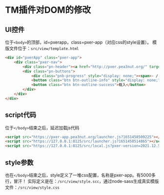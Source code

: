 # TM插件对DOM的修改

## UI控件

位于`<body>`的顶部，id=pxerapp，class=pxer-app（对应css的style设置）。
模版文件位于：`src/view/template.html`

``` html
<div id="pxerApp" class="pxer-app">
    <div class="pxer-nav">
        <div class="pn-header"><a href="http://pxer.pea3nut.org/" target="_blank">Pxer <small>2021.12.5</small></a></div> 
        <div class="pn-buttons">
            <div class="pnb-progress" style="display: none;"><span>- / </span></div> 
            <button class="btn btn-outline-info" style="display: none;">设置</button> 
            <button class="btn btn-outline-success">载入</button> 
        </div>
    </div> 
</div>
```

## script代码

位于`</body>`结束之后，延迟加载js代码

``` html
<script src="https://pxer-app.pea3nut.org/launcher.js?1651458509225"></script>
<script src="https://127.0.0.1:8125/src/launcher.js?1651458514865"></script>
<script src="https://127.0.0.1:8125/src/local.js?pxer-version=2021.12.5"></script>
```

## style参数

也在`</body>`结束之后，style定义了一堆css配置，名称是pxer-app。有5000多行，冒汗！
实际定义是在：`/src/view/style.scc`，通过node-sass生成真实模版文件：`/src/view/style.css`
